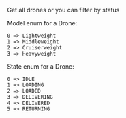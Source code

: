 Get all drones or you can filter by status


Model enum for a Drone:
```text
0 => Lightweight
1 => Middleweight
2 => Cruiserweight
3 => Heavyweight

```

State enum for a Drone:
```text
0 => IDLE
1 => LOADING
2 => LOADED
3 => DELIVERING
4 => DELIVERED
5 => RETURNING
```